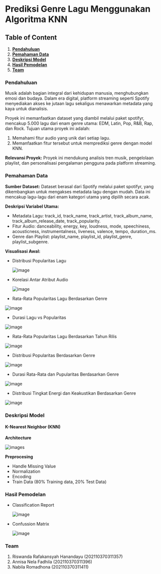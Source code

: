 # Prediksi Genre Lagu Menggunakan Algoritma KNN

## **Table of Content**
1. [**Pendahuluan**](#Pendahuluan)
2. [**Pemahaman Data**](#Pemahaman-Data)
3. [**Deskripsi Model**](#Deskripsi-Model)
4. [**Hasil Pemodelan**](#Hasil-Pemodelan)
5. [**Team**](#Team)

### **Pendahuluan** 
Musik adalah bagian integral dari kehidupan manusia, menghubungkan emosi dan budaya. Dalam era digital, platform streaming seperti Spotify menyediakan akses ke jutaan lagu sekaligus menawarkan metadata yang kaya untuk dianalisis.

Proyek ini memanfaatkan dataset yang diambil melalui paket spotifyr, mencakup 5.000 lagu dari enam genre utama: EDM, Latin, Pop, R&B, Rap, dan Rock. Tujuan utama proyek ini adalah:
1. Memahami fitur audio yang unik dari setiap lagu.
2. Memanfaatkan fitur tersebut untuk memprediksi genre dengan model KNN.

**Relevansi Proyek:**
Proyek ini mendukung analisis tren musik, pengelolaan playlist, dan personalisasi pengalaman pengguna pada platform streaming.

### Pemahaman Data
**Sumber Dataset:**
Dataset berasal dari Spotify melalui paket spotifyr, yang dikembangkan untuk mengakses metadata lagu dengan mudah. Data ini mencakup lagu-lagu dari enam kategori utama yang dipilih secara acak.

**Deskripsi Variabel Utama:**
- Metadata Lagu:
track_id, track_name, track_artist, track_album_name, track_album_release_date, track_popularity.
- Fitur Audio:
danceability, energy, key, loudness, mode, speechiness, acousticness, instrumentalness, liveness, valence, tempo, duration_ms.
- Genre dan Playlist:
playlist_name, playlist_id, playlist_genre, playlist_subgenre.

**Visualisasi Awal:**
- Distribusi Popularitas Lagu

  ![image](https://github.com/user-attachments/assets/647d973b-605f-4b41-80a5-dd5d71257eab)
- Korelasi Antar Atribut Audio
  
  ![image](https://github.com/user-attachments/assets/9507506a-fe6f-40b7-9003-a249ef775aa1)
- Rata-Rata Popularitas Lagu Berdasarkan Genre
  
![image](https://github.com/user-attachments/assets/1787fb39-2dbd-45ef-81ab-856d88a163b6)
- Durasi Lagu vs Popularitas
  
![image](https://github.com/user-attachments/assets/a3767ca4-c143-48ab-8b78-4f51abaed348)
- Rata-Rata Popularitas Lagu Berdasarkan Tahun Rilis
  
![image](https://github.com/user-attachments/assets/d9b70af9-5e96-42e4-a67e-9e3ed09e3165)
- Distribusi Popularitas Berdasarkan Genre
  
![image](https://github.com/user-attachments/assets/561a00d6-d106-4ee8-b192-58949c241cde)
- Durasi Rata-Rata dan Pupularitas Berdasarkan Genre
  
![image](https://github.com/user-attachments/assets/f6e12873-597c-478e-bdd7-188bd36722d3)
- Distribusi Tingkat Energi dan Keakustikan Berdasarkan Genre
  
![image](https://github.com/user-attachments/assets/c96510cd-8fcc-4bcf-abac-824602428879)

### Deskripsi Model
#### K-Nearest Neighbor (KNN)
**Architecture**

![images](https://github.com/user-attachments/assets/8281a816-2ccf-41bc-b686-920138c3e259)

**Preprocesing**
- Handle Missing Value
- Normalization
- Encoding
- Train Data (80% Training data, 20% Test Data)

### Hasil Pemodelan 
- Classification Report
  
  ![image](https://github.com/user-attachments/assets/cf359cec-d7c2-4304-961a-8bd7501d7044)

- Confussion Matrix
  
  ![image](https://github.com/user-attachments/assets/6f74229b-d2c0-4091-8922-7b5eaac5b846)

### Team 
1. Riswanda Rafakansyah Hanandayu (202110370311357)
2. Annisa Nela Fadhila (202110370311396)
3. Nabila Romadhona (202110370311411)
